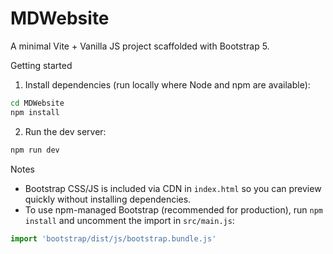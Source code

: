 MDWebsite
======

A minimal Vite + Vanilla JS project scaffolded with Bootstrap 5.

Getting started

1. Install dependencies (run locally where Node and npm are available):

```bash
cd MDWebsite
npm install
```

2. Run the dev server:

```bash
npm run dev
```

Notes

- Bootstrap CSS/JS is included via CDN in `index.html` so you can preview quickly without installing dependencies.
- To use npm-managed Bootstrap (recommended for production), run `npm install` and uncomment the import in `src/main.js`:

```js
import 'bootstrap/dist/js/bootstrap.bundle.js'
```
